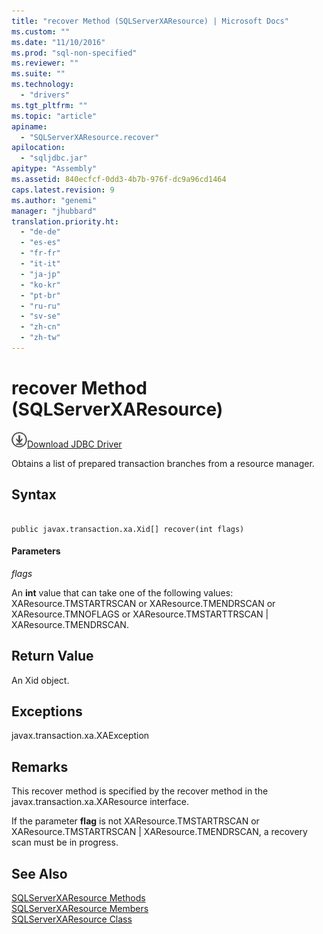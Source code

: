 ```yaml
---
title: "recover Method (SQLServerXAResource) | Microsoft Docs"
ms.custom: ""
ms.date: "11/10/2016"
ms.prod: "sql-non-specified"
ms.reviewer: ""
ms.suite: ""
ms.technology: 
  - "drivers"
ms.tgt_pltfrm: ""
ms.topic: "article"
apiname: 
  - "SQLServerXAResource.recover"
apilocation: 
  - "sqljdbc.jar"
apitype: "Assembly"
ms.assetid: 840ecfcf-0dd3-4b7b-976f-dc9a96cd1464
caps.latest.revision: 9
ms.author: "genemi"
manager: "jhubbard"
translation.priority.ht: 
  - "de-de"
  - "es-es"
  - "fr-fr"
  - "it-it"
  - "ja-jp"
  - "ko-kr"
  - "pt-br"
  - "ru-ru"
  - "sv-se"
  - "zh-cn"
  - "zh-tw"
---
```

# recover Method (SQLServerXAResource)
![Download](../../../ssdt/media/download.png)[Download JDBC Driver](http://go.microsoft.com/fwlink/?LinkId=245496)

  Obtains a list of prepared transaction branches from a resource manager.  
  
## Syntax  
  
```  
  
public javax.transaction.xa.Xid[] recover(int flags)  
```  
  
#### Parameters  
 *flags*  
  
 An **int** value that can take one of the following values: XAResource.TMSTARTRSCAN or XAResource.TMENDRSCAN or XAResource.TMNOFLAGS or XAResource.TMSTARTTRSCAN | XAResource.TMENDRSCAN.  
  
## Return Value  
 An Xid object.  
  
## Exceptions  
 javax.transaction.xa.XAException  
  
## Remarks  
 This recover method is specified by the recover method in the javax.transaction.xa.XAResource interface.  
  
 If the parameter **flag** is not XAResource.TMSTARTRSCAN or XAResource.TMSTARTRSCAN | XAResource.TMENDRSCAN, a recovery scan must be in progress.  
  
## See Also  
 [SQLServerXAResource Methods](../../../connect/jdbc/reference/sqlserverxaresource-methods.md)   
 [SQLServerXAResource Members](../../../connect/jdbc/reference/sqlserverxaresource-members.md)   
 [SQLServerXAResource Class](../../../connect/jdbc/reference/sqlserverxaresource-class.md)  
  
  